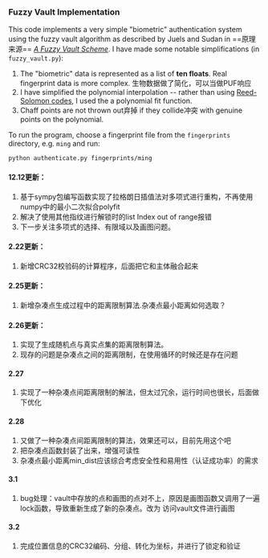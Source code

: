 ### Fuzzy Vault Implementation

This code implements a very simple "biometric" authentication system using the
fuzzy vault algorithm as described by Juels and Sudan in ==原理来源==
[*A Fuzzy Vault Scheme*](http://people.csail.mit.edu/madhu/papers/2002/ari-journ.pdf). 
I have made some notable simplifications (in `fuzzy_vault.py`):

1. The "biometric" data is represented as a list of **ten floats**. Real fingerprint data is more complex.  生物数据做了简化，可以当做PUF响应
1. I have simplified the polynomial interpolation -- rather than using [Reed-Solomon codes](http://en.wikipedia.org/wiki/Reed%E2%80%93Solomon_error_correction),  I used the a polynomial fit function.
1. Chaff points are not thrown out弃掉 if they collide冲突 with genuine points on the polynomial.

To run the program, choose a fingerprint file from the `fingerprints` directory,
e.g. `ming` and run:

    python authenticate.py fingerprints/ming

#### 12.12更新：
1. 基于sympy包编写函数实现了拉格朗日插值法对多项式进行重构，不再使用numpy中的最小二次拟合polyfit
2. 解决了使用其他指纹进行解锁时的list Index out of range报错
3. 下一步关注多项式的选择、有限域以及画图问题。

#### 2.22更新：
1. 新增CRC32校验码的计算程序，后面把它和主体融合起来

#### 2.25更新：
1. 新增杂凑点生成过程中的距离限制算法.杂凑点最小距离如何选取？

#### 2.26更新：
1. 实现了生成随机点与真实点集的距离限制算法。
2. 现存的问题是杂凑点之间的距离限制，在使用循环的时候还是存在问题

#### 2.27
1. 实现了一种杂凑点间距离限制的解法，但太过冗余，运行时间也很长，后面做下优化

#### 2.28
1. 又做了一种杂凑点间距离限制的算法，效果还可以，目前先用这个吧
2. 把杂凑点函数封装了出来，增强可读性
3. 杂凑点最小距离min_dist应该综合考虑安全性和易用性（认证成功率）的需求

#### 3.1
1. bug处理：vault中存放的点和画图的点对不上，原因是画图函数又调用了一遍lock函数，导致重新生成了新的杂凑点。改为
访问vault文件进行画图

#### 3.2
1. 完成位置信息的CRC32编码、分组、转化为坐标，并进行了锁定和验证